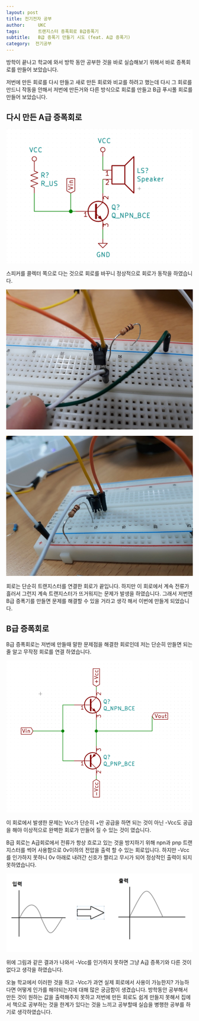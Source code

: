 ```yaml
---
layout: post
title: 전기전자 공부
author:     UKC
tags: 		트랜지스터 증폭회로 B급증폭기
subtitle:  	B급 증폭기 만들기 시도 (feat. A급 증폭기)
category:  전기공부
---
```


방학이 끝나고 학교에 와서 방학 동안 공부한 것을 바로 실습해보기 위해서 바로 증폭회로를 만들어 보았습니다. 

저번에 만든 회로를 다시 만들고 새로 만든 회로와 비교를 하려고 했는데 다시 그 회로를 만드니 작동을 안해서 저번에 만든거와 다른 방식으로 회로를 만들고 B급 푸시풀 회로를 만들어 보았습니다.

## 다시 만든 A급 증폭회로 

![A급회로도](/img/2019_01_28/A급회로도.png)

스피커를 콜렉터 쪽으로 다는 것으로 회로를 바꾸니 정상적으로 회로가 동작을 하였습니다.

![A급회로_1](/img/2019_01_28/A급회로_1.jpg)

![A급회로_2](/img/2019_01_28/A급회로_2.jpg)

회로는 단순히 트랜지스터를 연결한 회로가 끝입니다. 하지만 이 회로에서 계속 전류가 흘러서 그런지 계속 트랜지스터가 뜨거워지는 문제가 발생을 하였습니다. 그래서 저번엔 B급 증폭기를 만들면 문제를 해결할 수 있을 거라고 생각 해서 이번에 만들게 되었습니다.

## B급 증폭회로 

B급 증폭회로는 저번에 만들때 말한 문제점을 해결한 회로인데 저는 단순히 만들면 되는 줄 알고 무작정 회로를 연결 하였습니다. 

![푸시풀회로](/img/2019_01_28/푸시풀회로.png)

이 회로에서 발생한 문제는 Vcc가 단순히 +만 공급을 하면 되는 것이 아닌 -Vcc도 공급을 해야 이상적으로 완벽한 회로가 만들어 질 수 있는 것이 였습니다. 

B급 회로는 A급회로에서 전류가 항상 흐로고 있는 것을 방지하기 위해 npn과 pnp 트랜지스터를 썩어 사용함으로 0v이하의 전압을 출력 할 수 있는 회로입니다. 하지만 -Vcc를 인가하지 못하니 0v 아래로 내려간 신호가 짤리고 무시가 되어 정상적인 출력이 되지 못하였습니다. 

![신호외곡](/img/2019_01_28/입력to출력.png)

위에 그림과 같은 결과가 나와서 -Vcc를 인가하지 못하면 그냥 A급 증폭기와 다른 것이 없다고 생각을 하였습니다.

오늘 학교에서 이러한 것을 하고 -Vcc가 과연 실제 회로에서 사용이 가능한지? 가능하다면 어떻게 인가를 해야되는지에 대해 많은 궁금함이 생겼습니다. 방학동안 공부해서 만든 것이 원하는 값을 출력해주지 못하고 저번에 만든 회로도 쉽게 만들지 못해서 집에서 책으로 공부하는 것을 한계가 있다는 것을 느끼고 공부할때 실습을 병행한 공부를 하기로 생각하였습니다.

